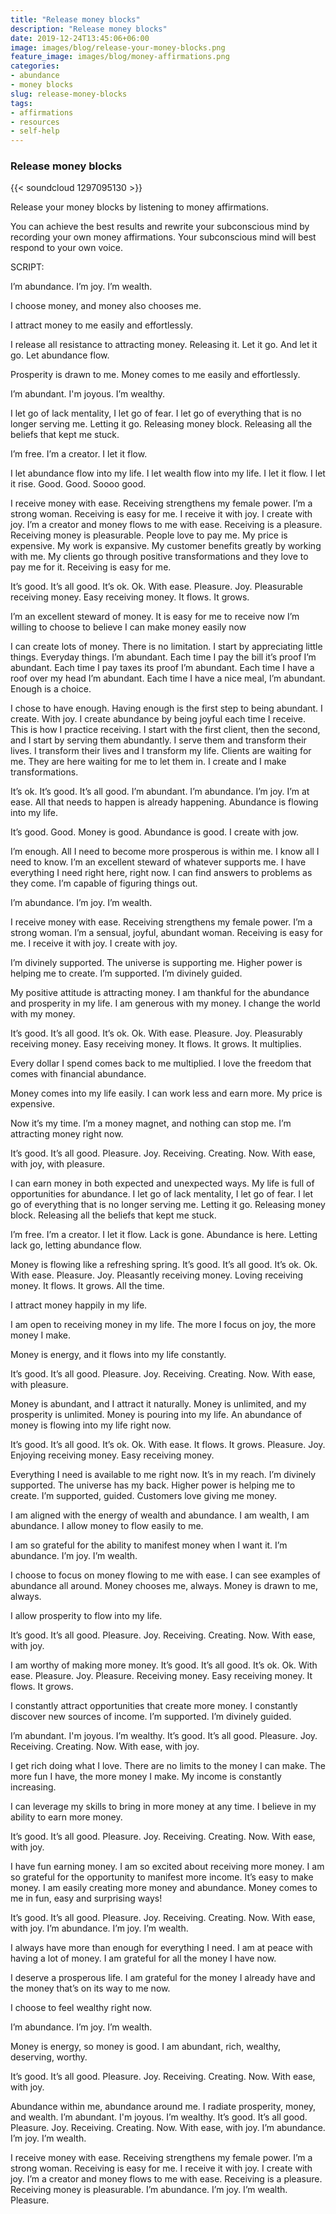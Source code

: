 ```yaml
---
title: "Release money blocks"
description: "Release money blocks"
date: 2019-12-24T13:45:06+06:00
image: images/blog/release-your-money-blocks.png
feature_image: images/blog/money-affirmations.png
categories:
- abundance
- money blocks
slug: release-money-blocks
tags:
- affirmations
- resources
- self-help
---
```

### Release money blocks


{{< soundcloud 1297095130 >}}

Release your money blocks by listening to money affirmations.

You can achieve the best results and rewrite your subconscious mind by recording your own money affirmations. Your subconscious mind will best respond to your own voice.

SCRIPT:

I’m abundance. I’m joy. I’m wealth.

I choose money, and money also chooses me.

I attract money to me easily and effortlessly.

I release all resistance to attracting money. Releasing it. Let it go. And let it go. Let abundance flow.

Prosperity is drawn to me.
Money comes to me easily and effortlessly. 

I’m abundant. I'm joyous. I’m wealthy.

I let go of lack mentality, I let go of fear. I let go of everything that is no longer serving me. Letting it go. Releasing money block. Releasing all the beliefs that kept me stuck.

I’m free. I’m a creator. I let it flow.

I let abundance flow into my life. I let wealth flow into my life. I let it flow. I let it rise.
Good. Good. Soooo good.


I receive money with ease. Receiving strengthens my female power. I’m a strong woman. Receiving is easy for me. I receive it with joy. I create with joy.
I’m a creator and money flows to me with ease. Receiving is a pleasure. Receiving money is pleasurable.
People love to pay me. My price is expensive. My work is expansive. My customer benefits greatly by working with me. My clients go through positive transformations and they love to pay me for it. Receiving is easy for me. 

It’s good. It’s all good. It’s ok. Ok. With ease. Pleasure. Joy. Pleasurable receiving money. Easy receiving money. It flows. It grows.

I’m an excellent steward of money.
It is easy for me to receive now 
I’m willing to choose to believe I can make money easily now 

I can create lots of money. There is no limitation. I start by appreciating little things. Everyday things.
I’m abundant. Each time I pay the bill it’s proof I’m abundant. Each time I pay taxes its proof I’m abundant. Each time I have a roof over my head I’m abundant. Each time I have a nice meal, I’m abundant. 
Enough is a choice. 


I chose to have enough. Having enough is the first step to being abundant. I create. With joy. I create abundance by being joyful each time I receive. This is how I practice receiving. I start with the first client, then the second, and I start by serving them abundantly. I serve them and transform their lives. I transform their lives and I transform my life. Clients are waiting for me. They are here waiting for me to let them in.
I create and I make transformations.

It’s ok. It’s good. It’s all good. I’m abundant. I’m abundance. I’m joy. I’m at ease. All that needs to happen is already happening. Abundance is flowing into my life.

It’s good. Good. Money is good. Abundance is good. I create with jow.

I’m enough. All I need to become more prosperous is within me.
I know all I need to know.
I’m an excellent steward of whatever supports me.
I have everything I need right here, right now. 
I can find answers to problems as they come. 
I’m capable of figuring things out.

I’m abundance. I’m joy. I’m wealth.

I receive money with ease. Receiving strengthens my female power. I’m a strong woman. I’m a sensual, joyful, abundant woman. Receiving is easy for me. I receive it with joy. I create with joy.

I’m divinely supported. The universe is supporting me. Higher power is helping me to create. I’m supported. I’m divinely guided.

My positive attitude is attracting money.
I am thankful for the abundance and prosperity in my life.
I am generous with my money.
I change the world with my money.

It’s good. It’s all good. It’s ok. Ok. With ease. Pleasure. Joy. Pleasurably receiving money. Easy receiving money. It flows. It grows. It multiplies.

Every dollar I spend comes back to me multiplied.
I love the freedom that comes with financial abundance.


Money comes into my life easily. I can work less and earn more. My price is expensive.

Now it’s my time.  I’m a money magnet, and nothing can stop me. I’m attracting money right now.

It’s good. It’s all good. Pleasure. Joy. Receiving. Creating. Now. With ease, with joy, with pleasure.

I can earn money in both expected and unexpected ways.
My life is full of opportunities for abundance.
I let go of lack mentality, I let go of fear. I let go of everything that is no longer serving me. Letting it go. Releasing money block. Releasing all the beliefs that kept me stuck.

I’m free. I’m a creator. I let it flow.
Lack is gone. Abundance is here. Letting lack go, letting abundance flow.


Money is flowing like a refreshing spring.
It’s good. It’s all good. It’s ok. Ok. With ease. Pleasure. Joy. Pleasantly receiving money. Loving receiving money. It flows. It grows. All the time.


I attract money happily in my life.

I am open to receiving money in my life.
The more I focus on joy, the more money I make.

Money is energy, and it flows into my life constantly.

It’s good. It’s all good. Pleasure. Joy. Receiving. Creating. Now. With ease, with pleasure.

Money is abundant, and I attract it naturally.
Money is unlimited, and my prosperity is unlimited.
Money is pouring into my life.
An abundance of money is flowing into my life right now.

It’s good. It’s all good. It’s ok. Ok. With ease. It flows. It grows. Pleasure. Joy. Enjoying receiving money. Easy receiving money. 

Everything I need is available to me right now. It’s in my reach. I’m divinely supported. The universe has my back. Higher power is helping me to create. I’m supported, guided.
Customers love giving me money.

I am aligned with the energy of wealth and abundance. I am wealth, I am abundance.
I allow money to flow easily to me.

I am so grateful for the ability to manifest money when I want it.
I’m abundance. I’m joy. I’m wealth.

I choose to focus on money flowing to me with ease.
I can see examples of abundance all around.
Money chooses me, always.
Money is drawn to me, always.

I allow prosperity to flow into my life.

It’s good. It’s all good. Pleasure. Joy. Receiving. Creating. Now. With ease, with joy.



I am worthy of making more money.
It’s good. It’s all good. It’s ok. Ok. With ease. Pleasure. Joy. Pleasure. Receiving money. Easy receiving money. It flows. It grows.

I constantly attract opportunities that create more money.
I constantly discover new sources of income.
I’m supported. I’m divinely guided.

I’m abundant. I'm joyous. I’m wealthy.
It’s good. It’s all good. Pleasure. Joy. Receiving. Creating. Now. With ease, with joy.

I get rich doing what I love.
There are no limits to the money I can make.
The more fun I have, the more money I make.
My income is constantly increasing.


I can leverage my skills to bring in more money at any time.
I believe in my ability to earn more money.

It’s good. It’s all good. Pleasure. Joy. Receiving. Creating. Now. With ease, with joy.


I have fun earning money.
I am so excited about receiving more money.
I am so grateful for the opportunity to manifest more income.
It’s easy to make money.
I am easily creating more money and abundance.
Money comes to me in fun, easy and surprising ways!

It’s good. It’s all good. Pleasure. Joy. Receiving. Creating. Now. With ease, with joy.
I’m abundance. I’m joy. I’m wealth.

I always have more than enough for everything I need.
I am at peace with having a lot of money.
I am grateful for all the money I have now.

I deserve a prosperous life.
I am grateful for the money I already have and the money that’s on its way to me now.


I choose to feel wealthy right now.

I’m abundance. I’m joy. I’m wealth.


Money is energy, so money is good.
I am abundant, rich, wealthy, deserving, worthy.


It’s good. It’s all good. Pleasure. Joy. Receiving. Creating. Now. With ease, with joy.


Abundance within me, abundance around me.
I radiate prosperity, money, and wealth.
I’m abundant. I'm joyous. I’m wealthy.
It’s good. It’s all good. Pleasure. Joy. Receiving. Creating. Now. With ease, with joy.
I’m abundance. I’m joy. I’m wealth.

I receive money with ease. Receiving strengthens my female power. I’m a strong woman. Receiving is easy for me. I receive it with joy. I create with joy.
I’m a creator and money flows to me with ease. Receiving is a pleasure. Receiving money is pleasurable.
I’m abundance. I’m joy. I’m wealth. Pleasure.




